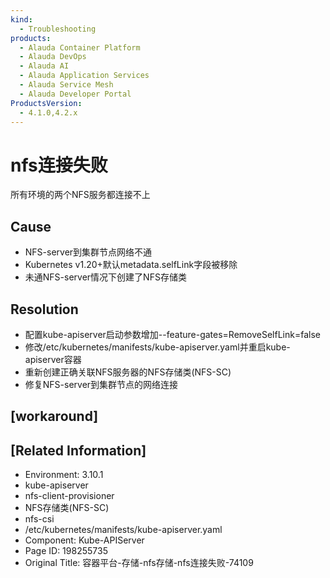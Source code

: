```yaml
---
kind:
  - Troubleshooting
products:
  - Alauda Container Platform
  - Alauda DevOps
  - Alauda AI
  - Alauda Application Services
  - Alauda Service Mesh
  - Alauda Developer Portal
ProductsVersion:
  - 4.1.0,4.2.x
---
```

<!-- A type of document that involves encountering a fault, diagnosing it, performing root cause analysis, and providing solutions. -->

# nfs连接失败

所有环境的两个NFS服务都连接不上

## Cause
- NFS-server到集群节点网络不通
- Kubernetes v1.20+默认metadata.selfLink字段被移除
- 未通NFS-server情况下创建了NFS存储类

## Resolution
- 配置kube-apiserver启动参数增加--feature-gates=RemoveSelfLink=false
- 修改/etc/kubernetes/manifests/kube-apiserver.yaml并重启kube-apiserver容器
- 重新创建正确关联NFS服务器的NFS存储类(NFS-SC)
- 修复NFS-server到集群节点的网络连接

## [workaround]

## [Related Information]
- Environment: 3.10.1
- kube-apiserver
- nfs-client-provisioner
- NFS存储类(NFS-SC)
- nfs-csi
- /etc/kubernetes/manifests/kube-apiserver.yaml
- Component: Kube-APIServer
- Page ID: 198255735
- Original Title: 容器平台-存储-nfs存储-nfs连接失败-74109

